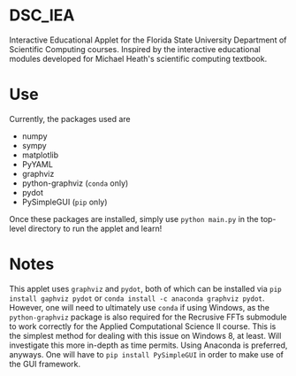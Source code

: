 # DSC_IEA
Interactive Educational Applet for the Florida State University Department of Scientific Computing courses. Inspired by the interactive educational modules developed for Michael Heath's scientific computing textbook.

# Use
Currently, the packages used are
  - numpy
  - sympy
  - matplotlib
  - PyYAML
  - graphviz
  - python-graphviz (`conda` only)
  - pydot
  - PySimpleGUI (`pip` only)

Once these packages are installed, simply use `python main.py` in the top-level directory to run the applet and learn!

# Notes
This applet uses `graphviz` and `pydot`, both of which can be installed via `pip install gaphviz pydot` or `conda install -c anaconda graphviz pydot`. However, one will need to ultimately use `conda` if using Windows, as the `python-graphviz` package is also required for the Recrusive FFTs submodule to work correctly for the Applied Computational Science II course. This is the simplest method for dealing with this issue on Windows 8, at least. Will investigate this more in-depth as time permits. Using Anaconda is preferred, anyways. One will have to `pip install PySimpleGUI` in order to make use of the GUI framework.

